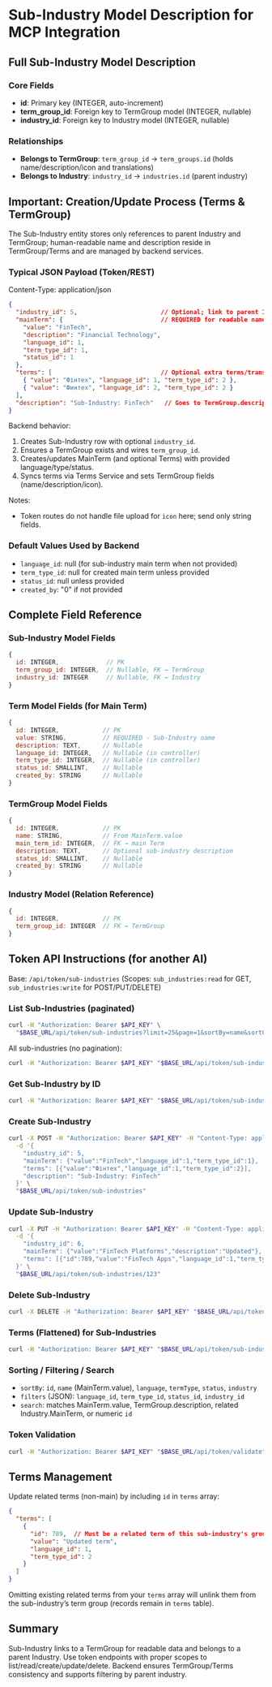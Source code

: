 # Sub-Industry Model Description for MCP Integration

## Full Sub-Industry Model Description

### Core Fields
- **id**: Primary key (INTEGER, auto-increment)
- **term_group_id**: Foreign key to TermGroup model (INTEGER, nullable)
- **industry_id**: Foreign key to Industry model (INTEGER, nullable)

### Relationships
- **Belongs to TermGroup**: `term_group_id` → `term_groups.id` (holds name/description/icon and translations)
- **Belongs to Industry**: `industry_id` → `industries.id` (parent industry)

## Important: Creation/Update Process (Terms & TermGroup)

The Sub-Industry entity stores only references to parent Industry and TermGroup; human-readable name and description reside in TermGroup/Terms and are managed by backend services.

### Typical JSON Payload (Token/REST)
Content-Type: application/json
```json
{
  "industry_id": 5,                       // Optional; link to parent Industry
  "mainTerm": {                           // REQUIRED for readable name
    "value": "FinTech",
    "description": "Financial Technology",
    "language_id": 1,
    "term_type_id": 1,
    "status_id": 1
  },
  "terms": [                              // Optional extra terms/translations
    { "value": "Фінтех", "language_id": 1, "term_type_id": 2 },
    { "value": "Финтех", "language_id": 2, "term_type_id": 2 }
  ],
  "description": "Sub-Industry: FinTech"   // Goes to TermGroup.description
}
```

Backend behavior:
1. Creates Sub-Industry row with optional `industry_id`.
2. Ensures a TermGroup exists and wires `term_group_id`.
3. Creates/updates MainTerm (and optional Terms) with provided language/type/status.
4. Syncs terms via Terms Service and sets TermGroup fields (name/description/icon).

Notes:
- Token routes do not handle file upload for `icon` here; send only string fields.

### Default Values Used by Backend
- `language_id`: null (for sub-industry main term when not provided)
- `term_type_id`: null for created main term unless provided
- `status_id`: null unless provided
- `created_by`: "0" if not provided

## Complete Field Reference

### Sub-Industry Model Fields
```javascript
{
  id: INTEGER,             // PK
  term_group_id: INTEGER,  // Nullable, FK → TermGroup
  industry_id: INTEGER     // Nullable, FK → Industry
}
```

### Term Model Fields (for Main Term)
```javascript
{
  id: INTEGER,            // PK
  value: STRING,          // REQUIRED - Sub-Industry name
  description: TEXT,      // Nullable
  language_id: INTEGER,   // Nullable (in controller)
  term_type_id: INTEGER,  // Nullable (in controller)
  status_id: SMALLINT,    // Nullable
  created_by: STRING      // Nullable
}
```

### TermGroup Model Fields
```javascript
{
  id: INTEGER,            // PK
  name: STRING,           // From MainTerm.value
  main_term_id: INTEGER,  // FK → main Term
  description: TEXT,      // Optional sub-industry description
  status_id: SMALLINT,    // Nullable
  created_by: STRING      // Nullable
}
```

### Industry Model (Relation Reference)
```javascript
{
  id: INTEGER,            // PK
  term_group_id: INTEGER  // FK → TermGroup
}
```

## Token API Instructions (for another AI)

Base: `/api/token/sub-industries` (Scopes: `sub_industries:read` for GET, `sub_industries:write` for POST/PUT/DELETE)

### List Sub-Industries (paginated)
```bash
curl -H "Authorization: Bearer $API_KEY" \
  "$BASE_URL/api/token/sub-industries?limit=25&page=1&sortBy=name&sortOrder=asc&search=fin&filters={\"language_id\":1,\"industry_id\":5}"
```

All sub-industries (no pagination):
```bash
curl -H "Authorization: Bearer $API_KEY" "$BASE_URL/api/token/sub-industries?all=true"
```

### Get Sub-Industry by ID
```bash
curl -H "Authorization: Bearer $API_KEY" "$BASE_URL/api/token/sub-industries/123"
```

### Create Sub-Industry
```bash
curl -X POST -H "Authorization: Bearer $API_KEY" -H "Content-Type: application/json" \
  -d '{
    "industry_id": 5,
    "mainTerm": {"value":"FinTech","language_id":1,"term_type_id":1},
    "terms": [{"value":"Фінтех","language_id":1,"term_type_id":2}],
    "description": "Sub-Industry: FinTech"
  }' \
  "$BASE_URL/api/token/sub-industries"
```

### Update Sub-Industry
```bash
curl -X PUT -H "Authorization: Bearer $API_KEY" -H "Content-Type: application/json" \
  -d '{
    "industry_id": 6,
    "mainTerm": {"value":"FinTech Platforms","description":"Updated"},
    "terms": [{"id":789,"value":"FinTech Apps","language_id":1,"term_type_id":2}]
  }' \
  "$BASE_URL/api/token/sub-industries/123"
```

### Delete Sub-Industry
```bash
curl -X DELETE -H "Authorization: Bearer $API_KEY" "$BASE_URL/api/token/sub-industries/123"
```

### Terms (Flattened) for Sub-Industries
```bash
curl -H "Authorization: Bearer $API_KEY" "$BASE_URL/api/token/sub-industries/terms/all?limit=50&page=1&sortBy=subIndustryName&filters={\"industry_id\":5}"
```

### Sorting / Filtering / Search
- `sortBy`: `id`, `name` (MainTerm.value), `language`, `termType`, `status`, `industry`
- `filters` (JSON): `language_id`, `term_type_id`, `status_id`, `industry_id`
- `search`: matches MainTerm.value, TermGroup.description, related Industry.MainTerm, or numeric `id`

### Token Validation
```bash
curl -H "Authorization: Bearer $API_KEY" "$BASE_URL/api/token/validate"
```

## Terms Management
Update related terms (non-main) by including `id` in `terms` array:
```json
{
  "terms": [
    {
      "id": 789,  // Must be a related term of this sub-industry's group (not main)
      "value": "Updated term",
      "language_id": 1,
      "term_type_id": 2
    }
  ]
}
```
Omitting existing related terms from your `terms` array will unlink them from the sub-industry’s term group (records remain in `terms` table).

## Summary

Sub-Industry links to a TermGroup for readable data and belongs to a parent Industry. Use token endpoints with proper scopes to list/read/create/update/delete. Backend ensures TermGroup/Terms consistency and supports filtering by parent industry.
